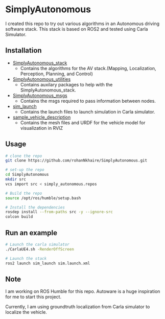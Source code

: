 # SimplyAutonomous
I created this repo to try out various algorithms in an Autonomous driving software stack. This stack is based on ROS2 and tested using Carla Simulator.

## Installation ##
- [SimplyAutonomous_stack](https://github.com/rohanNkhaire/SimplyAutonomous_stack.git)
    - Contains the algorithms for the AV stack.(Mapping, Localization, Perception, Planning, and Control)
- [SimplyAutonomous_utilities](https://github.com/rohanNkhaire/SimplyAutonomous_utilities.git)
    - Contains auxilary packages to help with the SimplyAutonomous_stack.
- [SimplyAutonomous_msgs](https://github.com/rohanNkhaire/SimplyAutonomous_msgs.git)
    - Contains the msgs required to pass information between nodes.
- [sim_launch](https://github.com/rohanNkhaire/sim_launch.git)
    - Contains the launch files to launch simulation in Carla simulator.
- [sample_vehicle_description](https://github.com/rohanNkhaire/sample_vehicle_description.git)
    - Contains the mesh files and URDF for the vehicle model for visualization in RVIZ

## Usage ##
```bash
# clone the repo
git clone https://github.com/rohanNkhaire/SimplyAutonomous.git

# set-up the repo
cd SimplyAutonomous
mkdir src
vcs import src < simply_autonomous.repos

# Build the repo
source /opt/ros/humble/setup.bash

# Install the dependencies
rosdep install --from-paths src -y --ignore-src
colcon build
```

## Run an example ##
```bash
# Launch the carla simulator
./CarlaUE4.sh -RenderOffScreen

# Launch the stack
ros2 launch sim_launch sim.launch.xml
```

## Note ##
I am working on ROS Humble for this repo. Autoware is a huge inspiration for me to start this project.

Currently, I am using groundtruth localization from Carla simulator to localize the vehicle.
